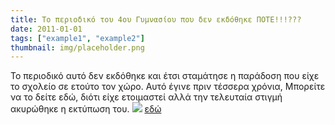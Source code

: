 ```yaml
---
title: Το περιοδικό του 4ου Γυμνασίου που δεν εκδόθηκε ΠΟΤΕ!!!???
date: 2011-01-01
tags: ["example1", "example2"]
thumbnail: img/placeholder.png
---
```

Το περιοδικό αυτό δεν εκδόθηκε και έτσι σταμάτησε η παράδοση που είχε το σχολείο σε ετούτο τον χώρο. 
Αυτό έγινε πριν τέσσερα χρόνια, 
Μπορείτε να το δείτε εδώ, διότι είχε ετοιμαστεί αλλά την τελευταία στιγμή ακυρώθηκε η εκτύπωση του. 
![](http://1.bp.blogspot.com/-_ENjLXPNfYs/VArJEmA9iNI/AAAAAAAAFBQ/HnsqL8KpKlI/s1600/%CE%B5%CE%B5%CE%B5%CE%B5.png) 
[εδώ](https://docs.google.com/file/d/0B0MaJq6lSGTBTUcyR0xVRVE2dUU/edit)

